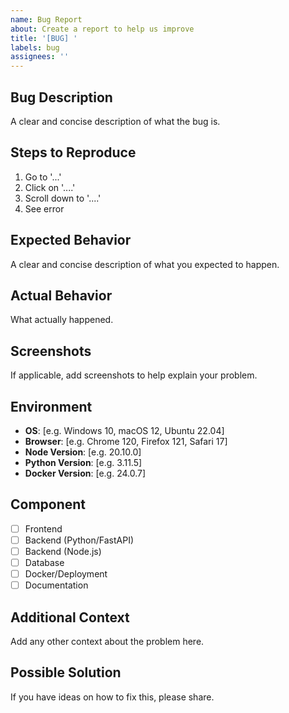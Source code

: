 ```yaml
---
name: Bug Report
about: Create a report to help us improve
title: '[BUG] '
labels: bug
assignees: ''
---
```


## Bug Description
A clear and concise description of what the bug is.

## Steps to Reproduce
1. Go to '...'
2. Click on '....'
3. Scroll down to '....'
4. See error

## Expected Behavior
A clear and concise description of what you expected to happen.

## Actual Behavior
What actually happened.

## Screenshots
If applicable, add screenshots to help explain your problem.

## Environment
- **OS**: [e.g. Windows 10, macOS 12, Ubuntu 22.04]
- **Browser**: [e.g. Chrome 120, Firefox 121, Safari 17]
- **Node Version**: [e.g. 20.10.0]
- **Python Version**: [e.g. 3.11.5]
- **Docker Version**: [e.g. 24.0.7]

## Component
- [ ] Frontend
- [ ] Backend (Python/FastAPI)
- [ ] Backend (Node.js)
- [ ] Database
- [ ] Docker/Deployment
- [ ] Documentation

## Additional Context
Add any other context about the problem here.

## Possible Solution
If you have ideas on how to fix this, please share.
